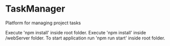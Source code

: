 # TaskManager
Platform for managing project tasks

Execute 'npm install' inside root folder.
Execute 'npm install' inside /webServer folder.
To start application run 'npm run start' inside root folder.
